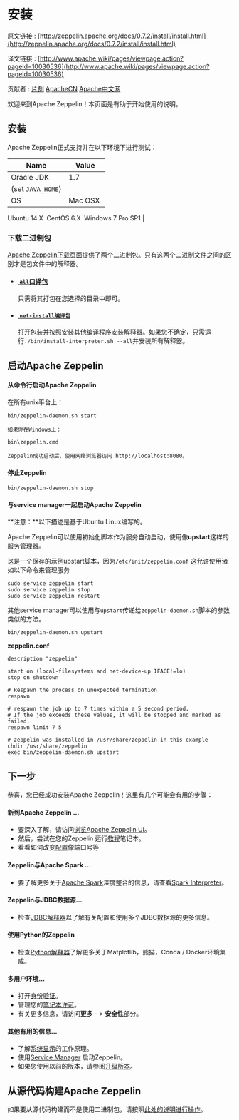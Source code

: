 # 安装

原文链接 : [http://zeppelin.apache.org/docs/0.7.2/install/install.html](http://zeppelin.apache.org/docs/0.7.2/install/install.html)

译文链接 : [http://www.apache.wiki/pages/viewpage.action?pageId=10030536](http://www.apache.wiki/pages/viewpage.action?pageId=10030536)

贡献者 : [片刻](/display/~jiangzhonglian) [ApacheCN](/display/~apachecn) [Apache中文网](/display/~apachechina)

欢迎来到Apache Zeppelin！本页面是有助于开始使用的说明。

## 安装

Apache Zeppelin正式支持并在以下环境下进行测试：

| Name | Value |
| --- | --- |
| Oracle JDK | 1.7 
(set `JAVA_HOME`) |
| OS | Mac OSX 
Ubuntu 14.X 
CentOS 6.X 
Windows 7 Pro SP1 |

### 下载二进制包

[Apache Zeppelin下载页面](http://zeppelin.apache.org/download.html)提供了两个二进制包。只有这两个二进制文件之间的区别才是包文件中的解释器。

*   #### [ `all`口译包](http://zeppelin.apache.org/docs/0.7.2/install/install.html#package-with-all-interpreters)

    只需将其打包在您选择的目录中即可。

*   #### [ `net-install编译包`](http://zeppelin.apache.org/docs/0.7.2/install/install.html#package-with-net-install-interpreters)

    打开包装并按照[安装其他编译程序](http://www.apache.wiki/pages/viewpage.action?pageId=10030734)安装解释器。如果您不确定，只需运行`./bin/install-interpreter.sh --all`并安装所有解释器。

## 启动Apache Zeppelin

#### 从命令行启动Apache Zeppelin

在所有unix平台上：

```
bin/zeppelin-daemon.sh start
```

```
如果你在Windows上：
```

```
bin\zeppelin.cmd
```

```
Zeppelin成功启动后，使用网络浏览器访问 http://localhost:8080。
```

#### 停止Zeppelin

```
bin/zeppelin-daemon.sh stop 
```

#### 与service manager一起启动Apache Zeppelin

**注意：**以下描述是基于Ubuntu Linux编写的。

Apache Zeppelin可以使用初始化脚本作为服务自动启动，使用像**upstart**这样的服务管理器。

这是一个保存的示例upstart脚本，因为`/etc/init/zeppelin.conf` 这允许使用诸如以下命令来管理服务

```
sudo service zeppelin start  
sudo service zeppelin stop  
sudo service zeppelin restart 
```

其他service manager可以使用与`upstart`传递给`zeppelin-daemon.sh`脚本的参数类似的方法。

```
bin/zeppelin-daemon.sh upstart
```

**zeppelin.conf**

```
description "zeppelin"

start on (local-filesystems and net-device-up IFACE!=lo)
stop on shutdown

# Respawn the process on unexpected termination
respawn

# respawn the job up to 7 times within a 5 second period.
# If the job exceeds these values, it will be stopped and marked as failed.
respawn limit 7 5

# zeppelin was installed in /usr/share/zeppelin in this example
chdir /usr/share/zeppelin
exec bin/zeppelin-daemon.sh upstart
```

## 下一步

恭喜，您已经成功安装Apache Zeppelin！这里有几个可能会有用的步骤：

#### 新到Apache Zeppelin ...

*   要深入了解，请访问[浏览Apache Zeppelin UI](http://www.apache.wiki/pages/viewpage.action?pageId=10030562)。
*   然后，尝试在您的Zeppelin 运行[教程](http://localhost:8080/#/notebook/2A94M5J1Z)笔记本。
*   看看如何改变[配置](http://www.apache.wiki/pages/viewpage.action?pageId=10030540)像端口号等

#### Zeppelin与Apache Spark ...

*   要了解更多关于[Apache Spark](http://spark.apache.org/)深度整合的信息，请查看[Spark Interpreter](http://www.apache.wiki/pages/viewpage.action?pageId=10030923)。

#### Zeppelin与JDBC数据源...

*   检查[JDBC解释器](http://www.apache.wiki/pages/viewpage.action?pageId=10030838)以了解有关配置和使用多个JDBC数据源的更多信息。

#### 使用Python的Zeppelin

*   检查[Python解释器](http://www.apache.wiki/pages/viewpage.action?pageId=10030879)了解更多关于Matplotlib，熊猫，Conda / Docker环境集成。 

#### 多用户环境...

*   打开[身份验证](http://www.apache.wiki/pages/viewpage.action?pageId=10030709)。
*   管理您的[笔记本许可](http://www.apache.wiki/pages/viewpage.action?pageId=10031004)。
*   有关更多信息，请访问**更多** - &gt; **安全性**部分。

#### 其他有用的信息...

*   了解[系统显示](http://www.apache.wiki/pages/viewpage.action?pageId=10030651)的工作原理。
*   使用[Service Manager](http://zeppelin.apache.org/docs/0.7.2/install/install.html#start-apache-zeppelin-with-a-service-manager) 启动Zeppelin。
*   如果您使用以前的版本，请参阅[升级版本](http://www.apache.wiki/pages/viewpage.action?pageId=10030611)。

## 从源代码构建Apache Zeppelin

如果要从源代码构建而不是使用二进制包，请按照[此处的说明进行操作](http://www.apache.wiki/pages/viewpage.action?pageId=10030615)。